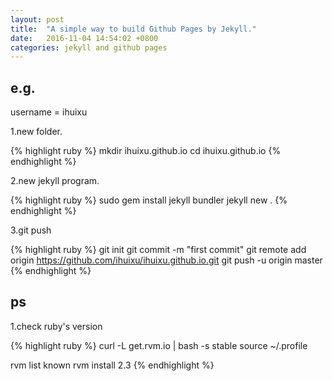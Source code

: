 ```yaml
---
layout: post
title:  "A simple way to build Github Pages by Jekyll."
date:   2016-11-04 14:54:02 +0800
categories: jekyll and github pages
---
```


## e.g.
username = ihuixu

1.new folder.

{% highlight ruby %}
mkdir ihuixu.github.io
cd ihuixu.github.io
{% endhighlight %}

2.new jekyll program.

{% highlight ruby %}
sudo gem install jekyll bundler
jekyll new .
{% endhighlight %}

3.git push 

{% highlight ruby %}
git init
git commit -m "first commit"
git remote add origin https://github.com/ihuixu/ihuixu.github.io.git
git push -u origin master
{% endhighlight %}

## ps
1.check ruby's version

{% highlight ruby %}
curl -L get.rvm.io | bash -s stable
source ~/.profile

rvm list known
rvm install 2.3
{% endhighlight %}

